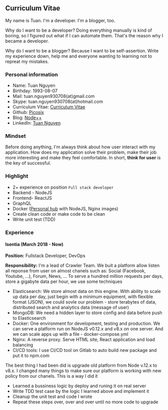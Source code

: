 ## Curriculum Vitae

My name is Tuan. I'm a developer. I'm a blogger, too.

Why do I want to be a developer? Doing everything manually is kind of boring, so I figured out what if I can automate them. That's the reason why I became a developer.

Why do I want to be a blogger? Because I want to be self-assertion. Write my experience down, help me and everyone wanting to learning not to repreat my mistakes.

### Personal information

- Name: Tuan Nguyen
- Birthday: 1993-08-07
- Mail: tuan.nguyen930708(at)gmail.com
- Skype: tuan.nguyen930708(at)hotmail.com
- Curriculum Vitae: [Curriculum Vitae](https://picosix.github.io/cv/)
- Github: [Picosix](https://github.com/picosix)
- Blog: [Node++](http://nodeplusplus.com/)
- LinkedIn: [Tuan Nguyen](https://www.linkedin.com/in/tuan-nguyen-p6/)

### Mindset

Before doing anything, I'm always think about how user interact with my application. How does my application solve their problem, make their job more interesting and make they feel comfortable. In short, **think for user** is the key of successful.

### Highlight

- 2+ experience on position `Full stack developer`
- Backend - NodeJS
- Frontend- ReactJS
- GraphQL
- Docker ([Personal hub](https://hub.docker.com/u/picosix/) with NodeJS, Nginx images)
- Create clean code or make code to be clean
- Write unit test (TDD)

### Experience

#### Isentia (March 2018 - Now)

**Position:** Fullstack Developer, DevOps

**Responsibility:** I'm a lead of Crawler Team. We buit a platform allow listen all reponse from user on almost chanels such as: Social (Facebook, Youtube, ...), Forum, News, ... To serve a hundred million requests per days, store a gigabyte data per hour, we use some techniques

- Elasticsearch: We store almost data on this engine. With ability to scale up data per day, just begin with a minimum equipment, with flexible format (JSON), we could sovle our problem - store terabytes of data, distributed search and analytics data (message of user)
- MongoDB: We need a hidden layer to store config and data before push to Elasticsearch
- Docker: One environment for development, testing and production. We can serve a platform run on NodeJS v0.12.x and v8.x on one server. And we can scale apps up with a file - docker-compose.yml
- Nginx: A reverse proxy. Serve HTML site, React application and load balancing
- CI/CD tools: I use CI/CD tool on Gitlab to auto build new package and put it to npm.com

The best thing I had been did is upgrade old platform from Node v.12.x to v8.x. I changed many things to make sure our platform is working with new policy from our chanels. This is a way I did it

- Learned a bussiness logic by deploy and runing it on real server
- Write TDD test case by the logic I learned above and implement it
- Cleanup the unit test and code I wrote
- Repeat these steps over, over and over until no more code to upgrade
